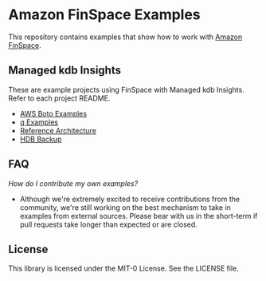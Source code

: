 # Amazon FinSpace Examples
This repository contains examples that show how to work with [Amazon FinSpace](https://aws.amazon.com/finspace/). 

## Managed kdb Insights
These are example projects using FinSpace with Managed kdb Insights. Refer to each project README.

- [AWS Boto Examples](ManagedkdbInsights/boto)
- [q Examples](ManagedkdbInsights/q)
- [Reference Architecture](ManagedkdbInsights/basic_tick)
- [HDB Backup](ManagedkdbInsights/hdb_backup)

## FAQ
*How do I contribute my own examples?*  

- Although we're extremely excited to receive contributions from the community, we're still working on the best mechanism to take in examples from external sources.  Please bear with us in the short-term if pull requests take longer than expected or are closed.

## License

This library is licensed under the MIT-0 License. See the LICENSE file.

